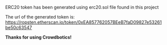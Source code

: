 ERC20 token has been generated using erc20.sol file found in this project

The url of the generated token is: https://ropsten.etherscan.io/token/0xEA857762057BEeB7faD09827e53261be50c63547

**Thanks for using Crowdbotics!**